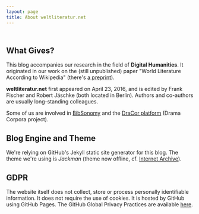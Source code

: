 ```yaml
---
layout: page
title: About weltliteratur.net
---
```


## <br />What Gives?

This blog accompanies our research in the field of **Digital Humanities**. It originated in our work on the (still unpublished) paper "World Literature According to Wikipedia" (there's [a preprint](https://arxiv.org/abs/1701.00991)).

**weltliteratur.net** first appeared on April 23, 2016, and is edited
by Frank Fischer and Robert Jäschke (both located in Berlin). Authors and co-authors are usually long-standing colleagues.

Some of us are involved in [BibSonomy](https://www.bibsonomy.org/) and the [DraCor platform](https://dracor.org/) (Drama Corpora project).

## Blog Engine and Theme

We're relying on GitHub's Jekyll static site generator for this blog. The theme we're using is *Jackman* (theme now offline, cf. [Internet Archive](http://web.archive.org/web/20160711113340/https://krownthemes.com/jackman/index.html)).

## GDPR

The website itself does not collect, store or process personally identifiable information. It does not require the use of cookies. It is hosted by GitHub using GitHub Pages. The GitHub Global Privacy Practices are available [here](https://help.github.com/articles/global-privacy-practices/).
